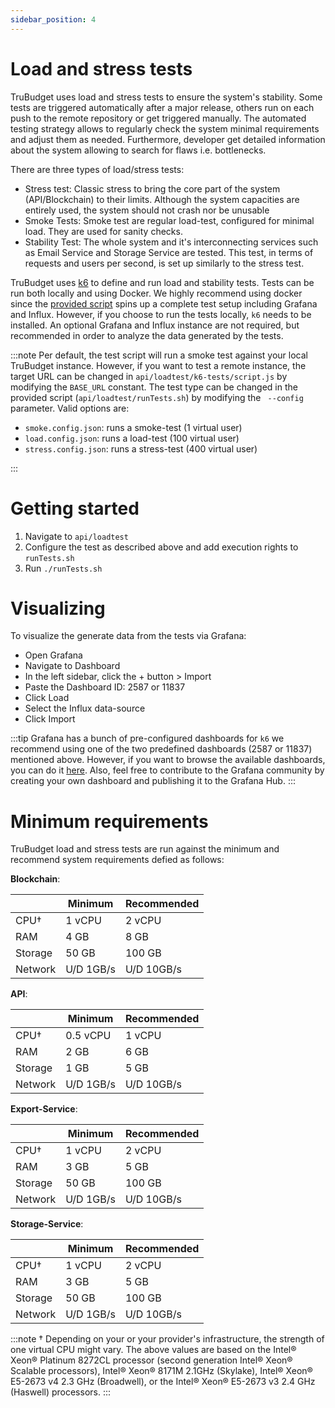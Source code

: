 ```yaml
---
sidebar_position: 4
---
```


# Load and stress tests

TruBudget uses load and stress tests to ensure the system's stability. Some tests are triggered automatically after a major release, others run on each push to the remote repository or get triggered manually. The automated testing strategy allows to regularly check the system minimal requirements and adjust them as needed. Furthermore, developer get detailed information about the system allowing to search for flaws i.e. bottlenecks.

There are three types of load/stress tests:

- Stress test: Classic stress to bring the core part of the system (API/Blockchain) to their limits. Although the system capacities are entirely used, the system should not crash nor be unusable
- Smoke Tests: Smoke test are regular load-test, configured for minimal load. They are used for sanity checks.
- Stability Test: The whole system and it's interconnecting services such as Email Service and Storage Service are tested. This test, in terms of requests and users per second, is set up similarly to the stress test.

TruBudget uses [k6](https://k6.io) to define and run load and stability tests. Tests can be run both locally and using Docker. We highly recommend using docker since the [provided script](https://github.com/openkfw/TruBudget/tree/master/api/loadtest/runTests.sh) spins up a complete test setup including Grafana and Influx.
However, if you choose to run the tests locally, `k6` needs to be installed. An optional Grafana and Influx instance are not required, but recommended in order to analyze the data generated by the tests.

:::note
Per default, the test script will run a smoke test against your local TruBudget instance. However, if you want to test a remote instance, the target URL can be changed in `api/loadtest/k6-tests/script.js` by modifying the `BASE_URL` constant.
The test type can be changed in the provided script (`api/loadtest/runTests.sh`) by modifying the ` --config` parameter. Valid options are:

- `smoke.config.json`: runs a smoke-test (1 virtual user)
- `load.config.json`: runs a load-test (100 virtual user)
- `stress.config.json`: runs a stress-test (400 virtual user)

:::

# Getting started
 1) Navigate to `api/loadtest`
 2) Configure the test as described above and add execution rights to `runTests.sh`
 3) Run `./runTests.sh` 


# Visualizing

To visualize the generate data from the tests via Grafana:

- Open Grafana
- Navigate to Dashboard
- In the left sidebar, click the + button > Import
- Paste the Dashboard ID: 2587 or 11837
- Click Load
- Select the Influx data-source
- Click Import

:::tip
Grafana has a bunch of pre-configured dashboards for `k6` we recommend using one of the two predefined dashboards (2587 or 11837) mentioned above. However, if you want to browse the available dashboards, you can do it [here](https://grafana.com/grafana/dashboards?search=k6). Also, feel free to contribute to the Grafana community by creating your own dashboard and publishing it to the Grafana Hub.
:::



# Minimum requirements

TruBudget load and stress tests are run against the minimum and recommend system requirements defied as follows:

**Blockchain**:

|         | Minimum   | Recommended |
| ------- | --------- | ----------- |
| CPU†    | 1 vCPU    | 2 vCPU      |
| RAM     | 4 GB      | 8 GB        |
| Storage | 50 GB     | 100 GB      |
| Network | U/D 1GB/s | U/D 10GB/s  |

**API**:

|         | Minimum   | Recommended |
| ------- | --------- | ----------- |
| CPU†    | 0.5 vCPU  | 1 vCPU      |
| RAM     | 2 GB      | 6 GB        |
| Storage | 1 GB      | 5 GB        |
| Network | U/D 1GB/s | U/D 10GB/s  |

**Export-Service**:

|         | Minimum   | Recommended |
| ------- | --------- | ----------- |
| CPU†    | 1 vCPU    | 2 vCPU      |
| RAM     | 3 GB      | 5 GB        |
| Storage | 50 GB     | 100 GB      |
| Network | U/D 1GB/s | U/D 10GB/s  |

**Storage-Service**:

|         | Minimum   | Recommended |
| ------- | --------- | ----------- |
| CPU†    | 1 vCPU    | 2 vCPU      |
| RAM     | 3 GB      | 5 GB        |
| Storage | 50 GB     | 100 GB      |
| Network | U/D 1GB/s | U/D 10GB/s  |

:::note
† Depending on your or your provider's infrastructure, the strength of one virtual CPU might vary. The above values are based on the Intel® Xeon® Platinum 8272CL processor (second generation Intel® Xeon® Scalable processors), Intel® Xeon® 8171M 2.1GHz (Skylake), Intel® Xeon® E5-2673 v4 2.3 GHz (Broadwell), or the Intel® Xeon® E5-2673 v3 2.4 GHz (Haswell) processors.
:::
